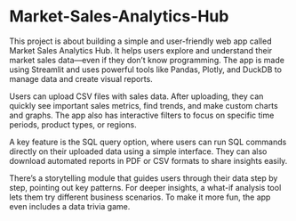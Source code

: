 # Market-Sales-Analytics-Hub
This project is about building a simple and user-friendly web app called Market Sales Analytics Hub. It helps users explore and understand their market sales data—even if they don’t know programming. The app is made using Streamlit and uses powerful tools like Pandas, Plotly, and DuckDB to manage data and create visual reports.

Users can upload CSV files with sales data. After uploading, they can quickly see important sales metrics, find trends, and make custom charts and graphs. The app also has interactive filters to focus on specific time periods, product types, or regions.

A key feature is the SQL query option, where users can run SQL commands directly on their uploaded data using a simple interface. They can also download automated reports in PDF or CSV formats to share insights easily.

There’s a storytelling module that guides users through their data step by step, pointing out key patterns. For deeper insights, a what-if analysis tool lets them try different business scenarios. To make it more fun, the app even includes a data trivia game.
